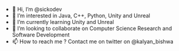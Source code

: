 - 👋 Hi, I’m @sickodev
- 👀 I’m interested in Java, C++, Python, Unity and Unreal
- 🌱 I’m currently learning Unity and Unreal
- 💞️ I’m looking to collaborate on Computer Science Research and Software Development
- 📫 How to reach me ? Contact me on twitter on @kalyan_bishwa

<!---
sickodev/sickodev is a ✨ special ✨ repository because its `README.md` (this file) appears on your GitHub profile.
You can click the Preview link to take a look at your changes.
--->
